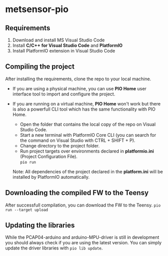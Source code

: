 # metsensor-pio

## Requirements

1. Download and install MS Visual Studio Code
2. Install **C/C++ for Visual Studio Code** and **PlatformIO**
3. Install PlatformIO extension in Visual Studio Code

## Compiling the project
After installing the requirements, clone the repo to your local machine. 
- If you are using a physical machine, you can use **PIO Home** user interface tool to import and configure the project.
- If you are running on a virtual machine, **PIO Home** won't work but there is also a powerfull CLI tool which has the same functionality with PIO Home.
  - Open the folder that contains the local copy of the repo on Visual Studio Code.
  - Start a new terminal with PlatformIO Core CLI (you can search for the command on Visual Studio with CTRL + SHIFT + P). 
  - Change directory to the project folder.
  - Run project targets over environments declared in **platformio.ini** (Project Configuration File).  
  `pio run`
  
  Note: All dependencies of the project declared in the **platform.ini** will be installed by PlatformIO automatically.

  
## Downloading the compiled FW to the Teensy
After successfull compilation, you can download the FW to the Teensy.
`pio run --target upload`

## Updating the libraries
While the PCAP04-arduino and arduino-MPU-driver is still in development you should always check if you are using the latest version.
You can simply update the driver libraries with `pio lib update`.
